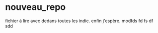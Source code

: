 # nouveau_repo
fichier à lire avec
dedans 
toutes les 
indic.
enfin j'espère.
 modfds
 fd
 fs
 df
 sdd
 
